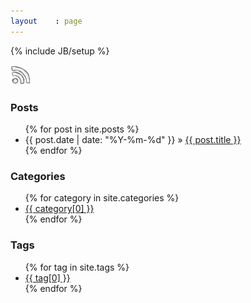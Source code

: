 ```yaml
---
layout    : page
---
```

{% include JB/setup %}

<div class="blogrss">
  <a target="_blank" href="{{ BASE_PATH }}atom.xml"><img width="32" height="32" src="/assets/storage/image/rss.png"/></a>
</div>

### Posts

<ul>
  {% for post in site.posts %}
    <li>
      <span>{{ post.date | date: "%Y-%m-%d" }}</span> &raquo; 
      <a target="_blank" href="{{ BASE_PATH }}{{ post.url }}">{{ post.title }}</a>
    </li>
  {% endfor %}
</ul>

### Categories
<ul>
  {% for category in site.categories %} 
    <li>
      <a target="_blank" href="{{ BASE_PATH }}categories.html#{{ category[0] }}-ref">{{ category[0] }}</a>
    </li>
  {% endfor %}
</ul>

### Tags
<ul class="tag_box inline">
  {% for tag in site.tags %} 
    <li>
      <a target="_blank" href="{{ BASE_PATH }}tags.html#{{ tag[0] }}-ref">{{ tag[0] }}</a>
    </li>
  {% endfor %}
</ul>
